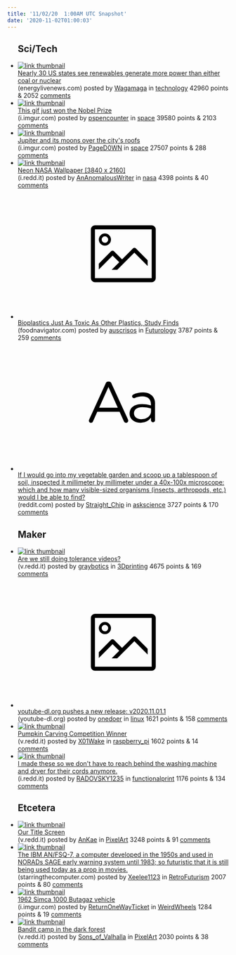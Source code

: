 ```yaml
---
title: '11/02/20  1:00AM UTC Snapshot'
date: '2020-11-02T01:00:03'
---
```

<ul>
<h2>Sci/Tech</h2>

<li><a href='https://www.energylivenews.com/2020/10/30/nearly-30-us-states-see-renewables-generate-more-power-than-either-coal-or-nuclear/'><img src='https://b.thumbs.redditmedia.com/k79z29fc0PkbkAH4K70T3Kjd30PkR2H0DqbkAl7MEMo.jpg' alt='link thumbnail'></a><div><div class='linkTitle'><a href='https://www.energylivenews.com/2020/10/30/nearly-30-us-states-see-renewables-generate-more-power-than-either-coal-or-nuclear/'>Nearly 30 US states see renewables generate more power than either coal or nuclear</a></div>(energylivenews.com) posted by <a href='https://www.reddit.com/user/Wagamaga'>Wagamaga</a> in <a href='https://www.reddit.com/r/technology'>technology</a> 42960 points & 2052 <a href='https://www.reddit.com/r/technology/comments/jm1xib/nearly_30_us_states_see_renewables_generate_more/'>comments</a></div></li>

<li><a href='https://i.imgur.com/Y4yKL26.gifv'><img src='https://b.thumbs.redditmedia.com/Gq1bSuKf0UHblnqwZMRt6gcUk8XAqbJZapZSy8qW62I.jpg' alt='link thumbnail'></a><div><div class='linkTitle'><a href='https://i.imgur.com/Y4yKL26.gifv'>This gif just won the Nobel Prize</a></div>(i.imgur.com) posted by <a href='https://www.reddit.com/user/pspencounter'>pspencounter</a> in <a href='https://www.reddit.com/r/space'>space</a> 39580 points & 2103 <a href='https://www.reddit.com/r/space/comments/jlylsa/this_gif_just_won_the_nobel_prize/'>comments</a></div></li>

<li><a href='https://i.imgur.com/gPT4XR0.jpg'><img src='https://b.thumbs.redditmedia.com/8LV45N5xzAD_2HS6ssAhJXyJcvNwok1cvKZFkRwyRsQ.jpg' alt='link thumbnail'></a><div><div class='linkTitle'><a href='https://i.imgur.com/gPT4XR0.jpg'>Jupiter and its moons over the city's roofs</a></div>(i.imgur.com) posted by <a href='https://www.reddit.com/user/PageD0WN'>PageD0WN</a> in <a href='https://www.reddit.com/r/space'>space</a> 27507 points & 288 <a href='https://www.reddit.com/r/space/comments/jm30l0/jupiter_and_its_moons_over_the_citys_roofs/'>comments</a></div></li>

<li><a href='https://i.redd.it/ezpaqr3a6mw51.jpg'><img src='https://b.thumbs.redditmedia.com/mfa8UEprzzlzH9pTJffCLET1VRgVYEKzZ5MaBgEaSxY.jpg' alt='link thumbnail'></a><div><div class='linkTitle'><a href='https://i.redd.it/ezpaqr3a6mw51.jpg'>Neon NASA Wallpaper [3840 x 2160]</a></div>(i.redd.it) posted by <a href='https://www.reddit.com/user/AnAnomalousWriter'>AnAnomalousWriter</a> in <a href='https://www.reddit.com/r/nasa'>nasa</a> 4398 points & 40 <a href='https://www.reddit.com/r/nasa/comments/jm0tch/neon_nasa_wallpaper_3840_x_2160/'>comments</a></div></li>

<li><a href='https://www.foodnavigator.com/Article/2020/10/28/Bioplastics-just-as-toxic-as-other-plastics-study-finds'><svg version='1.1' viewBox='-34 -14 104 64' preserveAspectRatio='xMidYMid meet' xmlns='http://www.w3.org/2000/svg' xmlns:xlink='http://www.w3.org/1999/xlink'>
    <title>link thumbnail</title>
    <path d='M32,4H4A2,2,0,0,0,2,6V30a2,2,0,0,0,2,2H32a2,2,0,0,0,2-2V6A2,2,0,0,0,32,4ZM4,30V6H32V30Z'></path>
    <path d='M8.92,14a3,3,0,1,0-3-3A3,3,0,0,0,8.92,14Zm0-4.6A1.6,1.6,0,1,1,7.33,11,1.6,1.6,0,0,1,8.92,9.41Z'></path>
    <path d='M22.78,15.37l-5.4,5.4-4-4a1,1,0,0,0-1.41,0L5.92,22.9v2.83l6.79-6.79L16,22.18l-3.75,3.75H15l8.45-8.45L30,24V21.18l-5.81-5.81A1,1,0,0,0,22.78,15.37Z'></path>
    </svg></a><div><div class='linkTitle'><a href='https://www.foodnavigator.com/Article/2020/10/28/Bioplastics-just-as-toxic-as-other-plastics-study-finds'>Bioplastics Just As Toxic As Other Plastics, Study Finds</a></div>(foodnavigator.com) posted by <a href='https://www.reddit.com/user/auscrisos'>auscrisos</a> in <a href='https://www.reddit.com/r/Futurology'>Futurology</a> 3787 points & 259 <a href='https://www.reddit.com/r/Futurology/comments/jlw97k/bioplastics_just_as_toxic_as_other_plastics_study/'>comments</a></div></li>

<li><a href='https://www.reddit.com/r/askscience/comments/jm0tcf/if_i_would_go_into_my_vegetable_garden_and_scoop/'><svg version='1.1' viewBox='-34 -12 104 64' preserveAspectRatio='xMidYMid slice' xmlns='http://www.w3.org/2000/svg' xmlns:xlink='http://www.w3.org/1999/xlink'>
    <title>text link thumbnail</title>
    <path d='M12.19,8.84a1.45,1.45,0,0,0-1.4-1h-.12a1.46,1.46,0,0,0-1.42,1L1.14,26.56a1.29,1.29,0,0,0-.14.59,1,1,0,0,0,1,1,1.12,1.12,0,0,0,1.08-.77l2.08-4.65h11l2.08,4.59a1.24,1.24,0,0,0,1.12.83,1.08,1.08,0,0,0,1.08-1.08,1.64,1.64,0,0,0-.14-.57ZM6.08,20.71l4.59-10.22,4.6,10.22Z'>
    </path>
    <path d='M32.24,14.78A6.35,6.35,0,0,0,27.6,13.2a11.36,11.36,0,0,0-4.7,1,1,1,0,0,0-.58.89,1,1,0,0,0,.94.92,1.23,1.23,0,0,0,.39-.08,8.87,8.87,0,0,1,3.72-.81c2.7,0,4.28,1.33,4.28,3.92v.5a15.29,15.29,0,0,0-4.42-.61c-3.64,0-6.14,1.61-6.14,4.64v.05c0,2.95,2.7,4.48,5.37,4.48a6.29,6.29,0,0,0,5.19-2.48V26.9a1,1,0,0,0,1,1,1,1,0,0,0,1-1.06V19A5.71,5.71,0,0,0,32.24,14.78Zm-.56,7.7c0,2.28-2.17,3.89-4.81,3.89-1.94,0-3.61-1.06-3.61-2.86v-.06c0-1.8,1.5-3,4.2-3a15.2,15.2,0,0,1,4.22.61Z'>
    </path>
    </svg></a><div><div class='linkTitle'><a href='https://www.reddit.com/r/askscience/comments/jm0tcf/if_i_would_go_into_my_vegetable_garden_and_scoop/'>If I would go into my vegetable garden and scoop up a tablespoon of soil, inspected it millimeter by millimeter under a 40x-100x microscope: which and how many visible-sized organisms (insects, arthropods, etc.) would I be able to find?</a></div>(reddit.com) posted by <a href='https://www.reddit.com/user/Straight_Chip'>Straight_Chip</a> in <a href='https://www.reddit.com/r/askscience'>askscience</a> 3727 points & 170 <a href='https://www.reddit.com/r/askscience/comments/jm0tcf/if_i_would_go_into_my_vegetable_garden_and_scoop/'>comments</a></div></li>

<h2>Maker</h2>

<li><a href='https://v.redd.it/2wcsh5w8bkw51'><img src='https://b.thumbs.redditmedia.com/4zl___1L6dr05iFGBdxL_fk64RF8tSIqGUXeyBBCT8E.jpg' alt='link thumbnail'></a><div><div class='linkTitle'><a href='https://v.redd.it/2wcsh5w8bkw51'>Are we still doing tolerance videos?</a></div>(v.redd.it) posted by <a href='https://www.reddit.com/user/graybotics'>graybotics</a> in <a href='https://www.reddit.com/r/3Dprinting'>3Dprinting</a> 4675 points & 169 <a href='https://www.reddit.com/r/3Dprinting/comments/jlx472/are_we_still_doing_tolerance_videos/'>comments</a></div></li>

<li><a href='https://youtube-dl.org/'><svg version='1.1' viewBox='-34 -14 104 64' preserveAspectRatio='xMidYMid meet' xmlns='http://www.w3.org/2000/svg' xmlns:xlink='http://www.w3.org/1999/xlink'>
    <title>link thumbnail</title>
    <path d='M32,4H4A2,2,0,0,0,2,6V30a2,2,0,0,0,2,2H32a2,2,0,0,0,2-2V6A2,2,0,0,0,32,4ZM4,30V6H32V30Z'></path>
    <path d='M8.92,14a3,3,0,1,0-3-3A3,3,0,0,0,8.92,14Zm0-4.6A1.6,1.6,0,1,1,7.33,11,1.6,1.6,0,0,1,8.92,9.41Z'></path>
    <path d='M22.78,15.37l-5.4,5.4-4-4a1,1,0,0,0-1.41,0L5.92,22.9v2.83l6.79-6.79L16,22.18l-3.75,3.75H15l8.45-8.45L30,24V21.18l-5.81-5.81A1,1,0,0,0,22.78,15.37Z'></path>
    </svg></a><div><div class='linkTitle'><a href='https://youtube-dl.org/'>youtube-dl.org pushes a new release: v2020.11.01.1</a></div>(youtube-dl.org) posted by <a href='https://www.reddit.com/user/onedoer'>onedoer</a> in <a href='https://www.reddit.com/r/linux'>linux</a> 1621 points & 158 <a href='https://www.reddit.com/r/linux/comments/jm0w3s/youtubedlorg_pushes_a_new_release_v202011011/'>comments</a></div></li>

<li><a href='https://v.redd.it/8fqbpbtujmw51'><img src='https://b.thumbs.redditmedia.com/EGcam8AdN3BjWTGHHH1jhPsGDsltnORqCLzQzJIP-LE.jpg' alt='link thumbnail'></a><div><div class='linkTitle'><a href='https://v.redd.it/8fqbpbtujmw51'>Pumpkin Carving Competition Winner</a></div>(v.redd.it) posted by <a href='https://www.reddit.com/user/X01Wake'>X01Wake</a> in <a href='https://www.reddit.com/r/raspberry_pi'>raspberry_pi</a> 1602 points & 14 <a href='https://www.reddit.com/r/raspberry_pi/comments/jm1na3/pumpkin_carving_competition_winner/'>comments</a></div></li>

<li><a href='https://i.redd.it/1tzt1aq37nw51.jpg'><img src='https://b.thumbs.redditmedia.com/i9hcpAeR4bCidtZzz3aNkWWz3XM3OsbFxxPdboyUzzw.jpg' alt='link thumbnail'></a><div><div class='linkTitle'><a href='https://i.redd.it/1tzt1aq37nw51.jpg'>I made these so we don't have to reach behind the washing machine and dryer for their cords anymore.</a></div>(i.redd.it) posted by <a href='https://www.reddit.com/user/RADOVSKY1235'>RADOVSKY1235</a> in <a href='https://www.reddit.com/r/functionalprint'>functionalprint</a> 1176 points & 134 <a href='https://www.reddit.com/r/functionalprint/comments/jm3ie3/i_made_these_so_we_dont_have_to_reach_behind_the/'>comments</a></div></li>

<h2>Etcetera</h2>

<li><a href='https://v.redd.it/5rwqvj2d5lw51'><img src='https://b.thumbs.redditmedia.com/fEK0Abl-Uo7hdrY-hMDg2nTPr7FP4OobG7YT75xmDLk.jpg' alt='link thumbnail'></a><div><div class='linkTitle'><a href='https://v.redd.it/5rwqvj2d5lw51'>Our Title Screen</a></div>(v.redd.it) posted by <a href='https://www.reddit.com/user/AnKae'>AnKae</a> in <a href='https://www.reddit.com/r/PixelArt'>PixelArt</a> 3248 points & 91 <a href='https://www.reddit.com/r/PixelArt/comments/jlyt6k/our_title_screen/'>comments</a></div></li>

<li><a href='http://www.starringthecomputer.com/snapshots/everything_you_wanted_to_know_about_sex_but_were_afraid_to_ask_sage_2.jpg'><img src='https://b.thumbs.redditmedia.com/wF8lbC9Vq31uX3zsZYjOpBT9YnApr1Lshk_IoszbJss.jpg' alt='link thumbnail'></a><div><div class='linkTitle'><a href='http://www.starringthecomputer.com/snapshots/everything_you_wanted_to_know_about_sex_but_were_afraid_to_ask_sage_2.jpg'>The IBM AN/FSQ-7, a computer developed in the 1950s and used in NORADs SAGE early warning system until 1983; so futuristic that it is still being used today as a prop in movies.</a></div>(starringthecomputer.com) posted by <a href='https://www.reddit.com/user/Xeelee1123'>Xeelee1123</a> in <a href='https://www.reddit.com/r/RetroFuturism'>RetroFuturism</a> 2007 points & 80 <a href='https://www.reddit.com/r/RetroFuturism/comments/jlyeaf/the_ibm_anfsq7_a_computer_developed_in_the_1950s/'>comments</a></div></li>

<li><a href='https://i.imgur.com/qHHyBkk.jpg'><img src='https://b.thumbs.redditmedia.com/3EJI661rGYp26MvXF2AD-jL9bo1gTkJuQYTGV1y3v9w.jpg' alt='link thumbnail'></a><div><div class='linkTitle'><a href='https://i.imgur.com/qHHyBkk.jpg'>1962 Simca 1000 Butagaz vehicle</a></div>(i.imgur.com) posted by <a href='https://www.reddit.com/user/ReturnOneWayTicket'>ReturnOneWayTicket</a> in <a href='https://www.reddit.com/r/WeirdWheels'>WeirdWheels</a> 1284 points & 19 <a href='https://www.reddit.com/r/WeirdWheels/comments/jm0300/1962_simca_1000_butagaz_vehicle/'>comments</a></div></li>

<li><a href='https://v.redd.it/5nwekin3cmw51'><img src='https://b.thumbs.redditmedia.com/ZMnAfWIiwwv6cZjEPl-S7HRQ2sW4FeksGm6ODaFNGjs.jpg' alt='link thumbnail'></a><div><div class='linkTitle'><a href='https://v.redd.it/5nwekin3cmw51'>Bandit camp in the dark forest</a></div>(v.redd.it) posted by <a href='https://www.reddit.com/user/Sons_of_Valhalla'>Sons_of_Valhalla</a> in <a href='https://www.reddit.com/r/PixelArt'>PixelArt</a> 2030 points & 38 <a href='https://www.reddit.com/r/PixelArt/comments/jm1a1k/bandit_camp_in_the_dark_forest/'>comments</a></div></li>

</ul>

